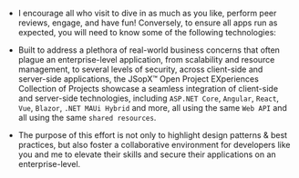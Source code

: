 ﻿
- I encourage all who visit to dive in as much as you like, perform peer reviews, engage, and have fun! Conversely, to ensure all apps run as expected, you will need to know some of the following technologies:

- Built to address a plethora of real-world business concerns that often plague an enterprise-level application, from scalability and resource management, to several levels of security, across client-side and server-side applications, the JSopX™ Open Project EXperiences Collection of Projects showcase a seamless integration of client-side and server-side technologies, including `ASP.NET Core`, `Angular`, `React`, `Vue`, `Blazor`, `.NET MAUi Hybrid` and more, all using the same `Web API` and all using the same `shared resources`.

- The purpose of this effort is not only to highlight design patterns & best practices, but also foster a collaborative environment for developers like you and me to elevate their skills and secure their applications on an enterprise-level. 
